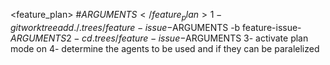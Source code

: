 <feature_plan> #$ARGUMENTS
</feature_plan>
1- git worktree add ./.trees/feature-issue-$ARGUMENTS -b feature-issue-$ARGUMENTS
2- cd .trees/feature-issue-$ARGUMENTS
3- activate plan mode on
4- determine the agents to be used and if they can be paralelized
